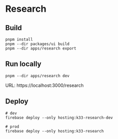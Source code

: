# Research

## Build

```shell
pnpm install
pnpm --dir packages/ui build
pnpm --dir apps/research export
```

## Run locally

```shell
pnpm --dir apps/research dev
```

URL: https://localhost:3000/research

## Deploy

```shell
# dev
firebase deploy --only hosting:k33-research-dev

# prod
firebase deploy --only hosting:k33-research
```
